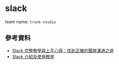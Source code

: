 # slack

team name: ``trunk-studio``

## 參考資料

* [Slack 完整教學與上手心得：找到正確的團隊溝通之道](http://www.playpcesor.com/2015/06/slack.html)
* [Slack 介紹及使用教學](http://ponpon-gamelife.blogspot.tw/2015/04/slack.html)
